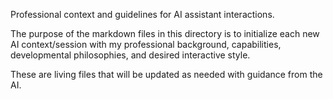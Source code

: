 Professional context and guidelines for AI assistant interactions.

The purpose of the markdown files in this directory is to initialize each new AI context/session with my professional background, capabilities, developmental philosophies, and desired interactive style.

These are living files that will be updated as needed with guidance from the AI.